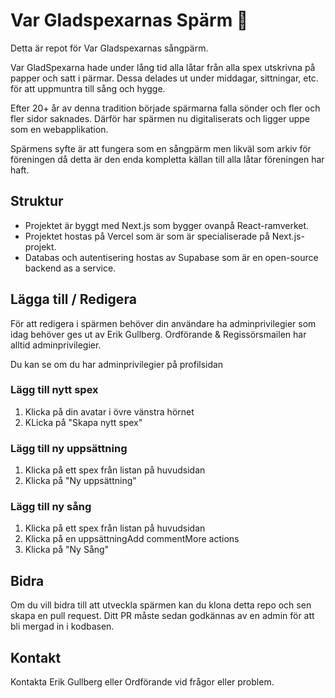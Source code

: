 # Var Gladspexarnas Spärm 🍍

Detta är repot för Var Gladspexarnas sångpärm.

Var GladSpexarna hade under lång tid alla låtar från alla spex utskrivna på papper och satt i pärmar. Dessa delades ut under middagar, sittningar, etc. för att uppmuntra till sång och hygge.

Efter 20+ år av denna tradition började spärmarna falla sönder och fler och fler sidor saknades. 
Därför har spärmen nu digitaliserats och ligger uppe som en webapplikation.

Spärmens syfte är att fungera som en sångpärm men likväl som arkiv för föreningen då detta är den enda kompletta källan till alla låtar föreningen har haft.

## Struktur

- Projektet är byggt med Next.js som bygger ovanpå React-ramverket.
- Projektet hostas på Vercel som är som är specialiserade på Next.js-projekt.
- Databas och autentisering hostas av Supabase som är en open-source backend as a service.

## Lägga till / Redigera
För att redigera i spärmen behöver din användare ha adminprivilegier som idag behöver ges ut av Erik Gullberg.
Ordförande & Regissörsmailen har alltid adminprivilegier.

Du kan se om du har adminprivilegier på profilsidan

### Lägg till nytt spex
1. Klicka på din avatar i övre vänstra hörnet
2. KLicka på "Skapa nytt spex"

### Lägg till ny uppsättning
1. Klicka på ett spex från listan på huvudsidan
2. Klicka på "Ny uppsättning"

### Lägg till ny sång
1. Klicka på ett spex från listan på huvudsidan
2. Klicka på en uppsättningAdd commentMore actions
3. Klicka på "Ny Sång"

## Bidra
Om du vill bidra till att utveckla spärmen kan du klona detta repo och sen skapa en pull request. 
Ditt PR måste sedan godkännas av en admin för att bli mergad in i kodbasen.

## Kontakt
Kontakta Erik Gullberg eller Ordförande vid frågor eller problem.